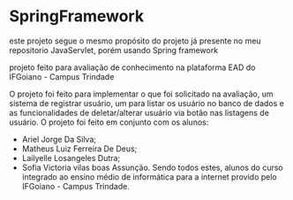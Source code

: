 # SpringFramework
este projeto segue o mesmo propósito do projeto já presente no meu repositorio JavaServlet, porém usando Spring framework

projeto feito para avaliação de conhecimento na plataforma EAD do IFGoiano - Campus Trindade

O projeto foi feito para implementar o que foi solicitado na avaliação, um sistema de registrar usuário, um para listar os usuário no banco de dados e as funcionalidades de deletar/alterar usuário via botão nas listagens de usuário. O projeto foi feito em conjunto com os alunos:
* Ariel Jorge Da Silva;
* Matheus Luiz Ferreira De Deus;
* Lailyelle Losangeles Dutra;
* Sofia Victoria vilas boas Assunção.
Sendo todos estes, alunos do curso integrado ao ensino médio de informática para a internet provido pelo IFGoiano - Campus Trindade.
